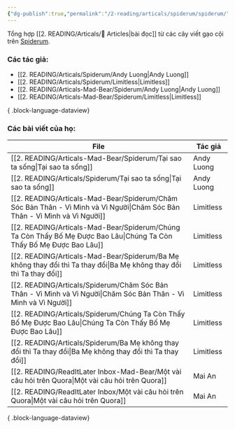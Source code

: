 ```yaml
---
{"dg-publish":true,"permalink":"/2-reading/articals/spiderum/spiderum/","dgPassFrontmatter":true}
---
```


Tổng hợp [[2. READING/Articals/📰 Articles\|bài đọc]] từ các cây viết gạo cội trên [Spiderum](https://spiderum.com/).

### Các tác giả:

- [[2. READING/Articals/Spiderum/Andy Luong\|Andy Luong]]
- [[2. READING/Articals/Spiderum/Limitless\|Limitless]]
- [[2. READING/Articals-Mad-Bear/Spiderum/Andy Luong\|Andy Luong]]
- [[2. READING/Articals-Mad-Bear/Spiderum/Limitless\|Limitless]]

{ .block-language-dataview}

### Các bài viết của họ:
| File                                                                                                                          | Tác giả    |
| ----------------------------------------------------------------------------------------------------------------------------- | ---------- |
| [[2. READING/Articals-Mad-Bear/Spiderum/Tại sao ta sống\|Tại sao ta sống]]                                                 | Andy Luong |
| [[2. READING/Articals/Spiderum/Tại sao ta sống\|Tại sao ta sống]]                                                          | Andy Luong |
| [[2. READING/Articals-Mad-Bear/Spiderum/Chăm Sóc Bản Thân - Vì Mình và Vì Người\|Chăm Sóc Bản Thân - Vì Mình và Vì Người]] | Limitless  |
| [[2. READING/Articals-Mad-Bear/Spiderum/Chúng Ta Còn Thấy Bố Mẹ Được Bao Lâu\|Chúng Ta Còn Thấy Bố Mẹ Được Bao Lâu]]       | Limitless  |
| [[2. READING/Articals-Mad-Bear/Spiderum/Ba Mẹ không thay đổi thì Ta thay đổi\|Ba Mẹ không thay đổi thì Ta thay đổi]]       | Limitless  |
| [[2. READING/Articals/Spiderum/Chăm Sóc Bản Thân - Vì Mình và Vì Người\|Chăm Sóc Bản Thân - Vì Mình và Vì Người]]          | Limitless  |
| [[2. READING/Articals/Spiderum/Chúng Ta Còn Thấy Bố Mẹ Được Bao Lâu\|Chúng Ta Còn Thấy Bố Mẹ Được Bao Lâu]]                | Limitless  |
| [[2. READING/Articals/Spiderum/Ba Mẹ không thay đổi thì Ta thay đổi\|Ba Mẹ không thay đổi thì Ta thay đổi]]                | Limitless  |
| [[2. READING/ReadItLater Inbox-Mad-Bear/Một vài câu hỏi trên Quora\|Một vài câu hỏi trên Quora]]                           | Mai An     |
| [[2. READING/ReadItLater Inbox/Một vài câu hỏi trên Quora\|Một vài câu hỏi trên Quora]]                                    | Mai An     |

{ .block-language-dataview}